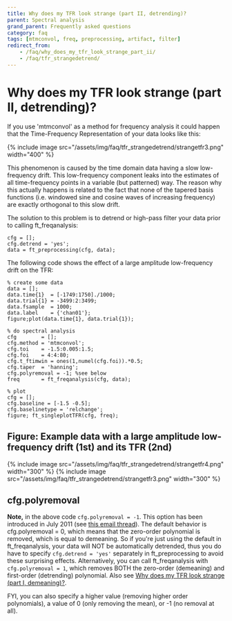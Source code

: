 ```yaml
---
title: Why does my TFR look strange (part II, detrending)?
parent: Spectral analysis
grand_parent: Frequently asked questions
category: faq
tags: [mtmconvol, freq, preprocessing, artifact, filter]
redirect_from:
    - /faq/why_does_my_tfr_look_strange_part_ii/
    - /faq/tfr_strangedetrend/
---
```


# Why does my TFR look strange (part II, detrending)?

If you use 'mtmconvol' as a method for frequency analysis it could happen that the Time-Frequency Representation of your data looks like this:

{% include image src="/assets/img/faq/tfr_strangedetrend/strangetfr3.png" width="400" %}

This phenomenon is caused by the time domain data having a slow low-frequency drift. This low-frequency component leaks into the estimates of all time-frequency points in a variable (but patterned) way. The reason why this actually happens is related to the fact that none of the tapered basis functions (i.e. windowed sine and cosine waves of increasing frequency) are exactly orthogonal to this slow drift.

The solution to this problem is to detrend or high-pass filter your data prior to calling ft_freqanalysis:

    cfg = [];
    cfg.detrend = 'yes';
    data = ft_preprocessing(cfg, data);

The following code shows the effect of a large amplitude low-frequency drift on the TFR:

    % create some data
    data = [];
    data.time{1}  = [-1749:1750]./1000;
    data.trial{1} = -3499:2:3499;
    data.fsample  = 1000;
    data.label    = {'chan01'};
    figure;plot(data.time{1}, data.trial{1});

    % do spectral analysis
    cfg        = [];
    cfg.method = 'mtmconvol';
    cfg.toi    = -1.5:0.005:1.5;
    cfg.foi    = 4:4:80;
    cfg.t_ftimwin = ones(1,numel(cfg.foi)).*0.5;
    cfg.taper  = 'hanning';
    cfg.polyremoval = -1; %see below
    freq       = ft_freqanalysis(cfg, data);

    % plot
    cfg = [];
    cfg.baseline = [-1.5 -0.5];
    cfg.baselinetype = 'relchange';
    figure; ft_singleplotTFR(cfg, freq);

## Figure: Example data with a large amplitude low-frequency drift (1st) and its TFR (2nd)

{% include image src="/assets/img/faq/tfr_strangedetrend/strangetfr4.png" width="300" %}
{% include image src="/assets/img/faq/tfr_strangedetrend/strangetfr3.png" width="300" %}

## cfg.polyremoval

**Note,** in the above code `cfg.polyremoval = -1`. This option has been introduced in July 2011 (see [this email thread](http://mailman.science.ru.nl/pipermail/fieldtrip/2012-January/004666.html)). The default behavior is cfg.polyremoval = 0, which means that the zero-order polynomial is removed, which is equal to demeaning. So if you're just using the default in ft_freqanalysis, your data will NOT be automatically detrended, thus you do have to specify `cfg.detrend = 'yes'` separately in ft_preprocessing to avoid these surprising effects. Alternatively, you can call ft_freqanalysis with `cfg.polyremoval = 1`, which removes BOTH the zero-order (demeaning) and first-order (detrending) polynomial. Also see [Why does my TFR look strange (part I, demeaning)?](/faq/tfr_strangedemean).

FYI, you can also specify a higher value (removing higher order polynomials), a value of 0 (only removing the mean), or -1 (no removal at all).
